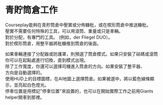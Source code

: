 # 青貯筒倉工作

  
Courseplay能夠在青貯筒倉中壓實或分佈糠秕，或在楔形筒倉中推送糠秕。  
壓實不需要任何特殊的工具，可以用滾筒、重量或只是車輛。  
對於分配，有專門的工具。 (例如，der Fliegel DUO）。  
對於楔形筒倉，用整平器將秕糠推到筒倉的後面。  


  
如果車輛連接了分配器或防護罩，則預選了筒倉模式。如果只安裝了砝碼或滾筒  
你可以在起點處進行切換，直到模式出現。  
除了工作寬度，你還可以選擇司機進入筒倉的方向。如果安裝了整平器、  
方向是自動選擇的。  
使用HUD上的目標圖標，在AI地圖上選擇筒倉。如果被選中，將以藍色線條顯示，並亮起白色燈光。  
停車位置是用標記"停車位置"來設置的，也可以在開始實際工作之前用Giants helper開車到那裡。  


